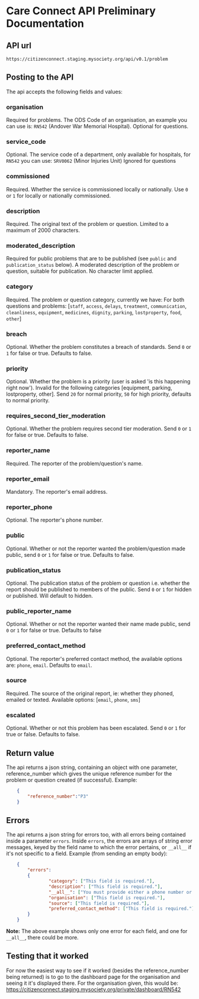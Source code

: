 # Care Connect API Preliminary Documentation

## API url
```
https://citizenconnect.staging.mysociety.org/api/v0.1/problem
````

## Posting to the API
The api accepts the following fields and values: 

### organisation
Required for problems. The ODS Code of an organisation, an example you can use is: `RN542` (Andover War Memorial Hospital). Optional for questions. 

### service_code
Optional. The service code of a department, only available for hospitals, for `RN542` you can use: `SRV0062` (Minor Injuries Unit) Ignored for questions 

### commissioned 
Required. Whether the service is commissioned locally or nationally. Use `0` or `1` for locally or nationally commissioned.

### description
Required. The original text of the problem or question. Limited to a maximum of 2000 characters.

### moderated_description
Required for public problems that are to be published (see `public` and `publication_status` below). A moderated description of the problem or question, suitable for publication. No character limit applied.

### category
Required. The problem or question category, currently we have:
For both questions and  problems: [`staff`, `access`, `delays`, `treatment`, `communication`, `cleanliness`, `equipment`, `medicines`, `dignity`, `parking`, `lostproperty`, `food`, `other`]

### breach
Optional. Whether the problem constitutes a breach of standards. Send `0` or `1` for false or true. Defaults to false. 

### priority
Optional. Whether the problem is a priority (user is asked 'is this happening right now'). Invalid for the following categories [equipment, parking, lostproperty, other]. Send `20` for normal priority, `50` for high priority, defaults to normal priority.

### requires_second_tier_moderation
Optional. Whether the problem requires second tier moderation. Send `0` or `1` for false or true. Defaults to false.

### reporter_name
Required. The reporter of the problem/question's name.

### reporter_email
Mandatory. The reporter's email address.

### reporter_phone 
Optional. The reporter's phone number.

### public
Optional. Whether or not the reporter wanted the problem/question made public, send `0` or `1` for false or true. Defaults to false. 

### publication_status
Optional. The publication status of the problem or question i.e. whether the report should be published to members of the public. Send `0` or `1` for hidden or published. Will default to hidden.

### public_reporter_name
Optional. Whether or not the reporter wanted their name made public, send `0` or `1` for false or true. Defaults to false

### preferred_contact_method
Optional. The reporter's preferred contact method, the available options are: `phone`, `email`. Defaults to `email`.

### source
Required. The source of the original report, ie: whether they phoned, emailed or texted. Available options: [`email`, `phone`, `sms`]

### escalated
Optional. Whether or not this problem has been escalated. Send `0` or `1` for true or false. Defaults to false.

## Return value
The api returns a json string, containing an object with one parameter, reference_number which gives the unique reference number for the problem or question created (if successful). Example:
```` JSON
    {
        "reference_number":"P3"
    }
````
## Errors
The api returns a json string for errors too, with all errors being contained inside a parameter `errors`. Inside `errors`, the errors are arrays of string error messages, keyed by the field name to which the error pertains, or `__all__` if it's not specific to a field. Example (from sending an empty body):
```` JSON
    {
        "errors":
        {
                "category": ["This field is required."], 
                "description": ["This field is required."], 
                "__all__": ["You must provide either a phone number or an email address."], 
                "organisation": ["This field is required."], 
                "source": ["This field is required."], 
                "preferred_contact_method": ["This field is required."]
        }
    }
````
**Note:** The above example shows only one error for each field, and one for `__all__`, there could be more.

## Testing that it worked
For now the easiest way to see if it worked (besides the reference_number being returned) is to go to the dashboard page for the organisation and seeing it it's displayed there. For the organisation given, this would be: https://citizenconnect.staging.mysociety.org/private/dashboard/RN542